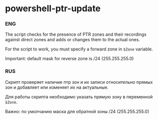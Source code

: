 # powershell-ptr-update
### ENG
The script checks for the presence of PTR zones and their recordings against direct zones and adds or changes them to the actual ones.

For the script to work, you must specify a forward zone in `$Zone` variable.

Important: default mask for reverse zone is /24 (255.255.255.0)

### RUS
Скрипт проверяет наличие птр зон и их записи относительно прямых зон и добавляет или изменяет их на актуальные.

Для работы скрипта необходимо указать прямую зону в переменной `$Zone`.

Важно: по умолчанию маска для обратной зоны /24 (255.255.255.0)
